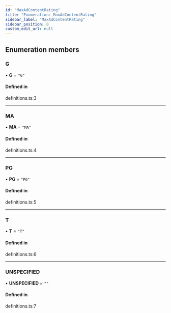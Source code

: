 ```yaml
---
id: "MaxAdContentRating"
title: "Enumeration: MaxAdContentRating"
sidebar_label: "MaxAdContentRating"
sidebar_position: 0
custom_edit_url: null
---
```


## Enumeration members

### G

• **G** = `"G"`

#### Defined in

definitions.ts:3

___

### MA

• **MA** = `"MA"`

#### Defined in

definitions.ts:4

___

### PG

• **PG** = `"PG"`

#### Defined in

definitions.ts:5

___

### T

• **T** = `"T"`

#### Defined in

definitions.ts:6

___

### UNSPECIFIED

• **UNSPECIFIED** = `""`

#### Defined in

definitions.ts:7

